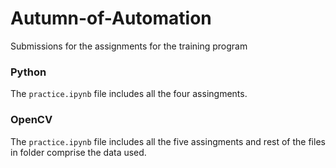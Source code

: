 # Autumn-of-Automation
Submissions for the assignments for the training program

### Python
The `practice.ipynb` file includes all the four assingments.

### OpenCV
The `practice.ipynb` file includes all the five assingments and rest of the files in folder comprise the data used. 
